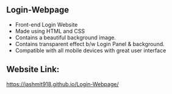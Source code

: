 ## Login-Webpage
- Front-end Login Website
- Made using HTML and CSS
- Contains a beautiful background image.
- Contains transparent effect b/w Login Panel & background.
- Compatible with all mobile devices with great user interface

## Website Link:
https://jashmit918.github.io/Login-Webpage/
